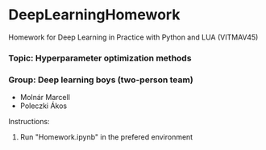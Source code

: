 # DeepLearningHomework
Homework for Deep Learning in Practice with Python and LUA (VITMAV45)

### Topic: Hyperparameter optimization methods


### Group: Deep learning boys (two-person team)

*   Molnár Marcell
*   Poleczki Ákos

Instructions:

1. Run "Homework.ipynb" in the prefered environment
